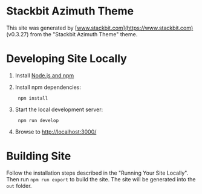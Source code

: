# Stackbit Azimuth Theme

This site was generated by [www.stackbit.com](https://www.stackbit.com) (v0.3.27)
from the "Stackbit Azimuth Theme" theme.

# Developing Site Locally

1. Install [Node.js and npm](https://nodejs.org/en/)

1. Install npm dependencies:

        npm install



1. Start the local development server:

        npm run develop

1. Browse to [http://localhost:3000/](http://localhost:3000/)

# Building Site

Follow the installation steps described in the "Running Your Site Locally".
Then run `npm run export` to build the site. The site will be generated into
the `out` folder.
